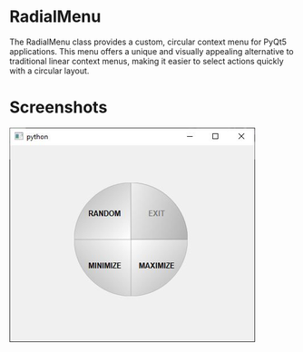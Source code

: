 # RadialMenu
The RadialMenu class provides a custom, circular context menu for PyQt5 applications. This menu offers a unique and visually appealing alternative to traditional linear context menus, making it easier to select actions quickly with a circular layout.

# Screenshots

![win](https://github.com/manufino/PyRadialMenu/blob/main/screenshot.JPG)
